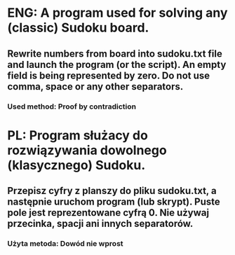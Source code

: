 # ENG: A program used for solving any (classic) Sudoku board.
## Rewrite numbers from board into sudoku.txt file and launch the program (or the script). An empty field is being represented by zero. Do not use comma, space or any other separators.
### Used method: Proof by contradiction

# PL: Program służacy do rozwiązywania dowolnego (klasycznego) Sudoku. 
## Przepisz cyfry z planszy do pliku sudoku.txt, a następnie uruchom program (lub skrypt). Puste pole jest reprezentowane cyfrą 0. Nie używaj przecinka, spacji ani innych separatorów.
### Użyta metoda: Dowód nie wprost
